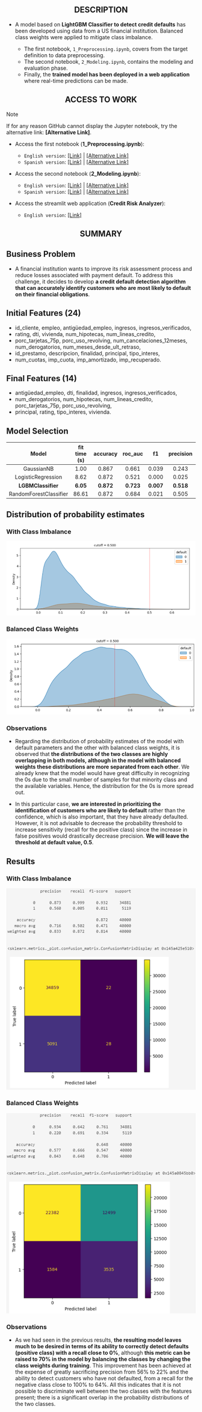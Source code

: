 <h2 align="center">DESCRIPTION</h2>

- A model based on **LightGBM Classifier to detect credit defaults** has been developed using data from a US financial institution. Balanced class weights were applied to mitigate class imbalance.

  - The first notebook, `1_Preprocessing.ipynb`, covers from the target definition to data preprocessing.
  - The second notebook, `2_Modeling.ipynb`, contains the modeling and evaluation phase.
  - Finally, the **trained model has been deployed in a web application** where real-time predictions can be made.

<h2 align="center">ACCESS TO WORK</h2>

> [!NOTE]
> If for any reason GitHub cannot display the Jupyter notebook, try the alternative link: **[Alternative Link]**.
- Access the first notebook (**1_Preprocessing.ipynb**):
  - `English version`: [[Link]](https://github.com/Haoqi9/Personal_Projects/blob/master/CreditRisk/03_Notebooks/1_Preprocessing_en.ipynb) | [[Alternative Link]](https://nbviewer.org/github/Haoqi9/Personal_Projects/blob/master/CreditRisk/03_Notebooks/1_Preprocessing_en.ipynb)
  - `Spanish version`: [[Link]](https://github.com/Haoqi9/Personal_Projects/blob/master/CreditRisk/03_Notebooks/1_Preprocessing_es.ipynb) | [[Alternative Link]](https://nbviewer.org/github/Haoqi9/Personal_Projects/blob/master/CreditRisk/03_Notebooks/1_Preprocessing_es.ipynb)
    
- Access the second notebook (**2_Modeling.ipynb**):
  - `English version`: [[Link]](https://github.com/Haoqi9/Personal_Projects/blob/master/CreditRisk/03_Notebooks/2_Modeling_en.ipynb) | [[Alternative Link]](https://nbviewer.org/github/Haoqi9/Personal_Projects/blob/master/CreditRisk/03_Notebooks/2_Modeling_en.ipynb)
  - `Spanish version`: [[Link]](https://github.com/Haoqi9/Personal_Projects/blob/master/CreditRisk/03_Notebooks/2_Modeling_es.ipynb) | [[Alternative Link]](https://nbviewer.org/github/Haoqi9/Personal_Projects/blob/master/CreditRisk/03_Notebooks/2_Modeling_es.ipynb)
     
- Access the streamlit web application (**Credit Risk Analyzer**):
  - `English version`: [[Link]](https://creditriskwebappst-lmmesu5xdk4m45fu9icbmf.streamlit.app/)
    
<h2 align="center">SUMMARY</h2>

## Business Problem
- A financial institution wants to improve its risk assessment process and reduce losses associated with payment default. To address this challenge, it decides to develop **a credit default detection algorithm that can accurately identify customers who are most likely to default on their financial obligations**.

## Initial Features (24)
- id_cliente, empleo, antigüedad_empleo, ingresos, ingresos_verificados,
- rating, dti, vivienda, num_hipotecas, num_lineas_credito,
- porc_tarjetas_75p, porc_uso_revolving, num_cancelaciones_12meses, num_derogatorios, num_meses_desde_ult_retraso,
- id_prestamo, descripcion, finalidad, principal, tipo_interes,
- num_cuotas, imp_cuota, imp_amortizado, imp_recuperado.

## Final Features (14)
- antigüedad_empleo, dti, finalidad, ingresos, ingresos_verificados,
- num_derogatorios, num_hipotecas, num_lineas_credito, porc_tarjetas_75p, porc_uso_revolving,
-  principal, rating, tipo_interes, vivienda.

## Model Selection 
|Model|fit time (s)|accuracy|roc_auc|f1|precision|recall|
|:-:|:-:|:-:|:-:|:-:|:-:|:-:|
|GaussianNB|1.00|0.867|0.661|0.039|0.243|0.021|
|LogisticRegression|8.62|0.872|0.521|0.000|0.025|0.000|
|**LGBMClassifier**|**6.05**|**0.872**|**0.723**|**0.007**|**0.518**|**0.004**|
|RandomForestClassifier|86.61|0.872|0.684|0.021|0.505|0.011|

## Distribution of probability estimates
### With Class Imbalance
![pd1](./Images/pd1.png)
### Balanced Class Weights
![pd2](./Images/pd2.png)
### Observations
- Regarding the distribution of probability estimates of the model with default parameters and the other with balanced class weights, it is observed that **the distributions of the two classes are highly overlapping in both models, although in the model with balanced weights these distributions are more separated from each other**. We already knew that the model would have great difficulty in recognizing the 0s due to the small number of samples for that minority class and the available variables. Hence, the distribution for the 0s is more spread out.

- In this particular case, **we are interested in prioritizing the identification of customers who are likely to default** rather than the confidence, which is also important, that they have already defaulted. However, it is not advisable to decrease the probability threshold to increase sensitivity (recall for the positive class) since the increase in false positives would drastically decrease precision. **We will leave the threshold at default value, 0.5**.

## Results
### With Class Imbalance
![resultado1](./Images/result1.png)
### Balanced Class Weights
![resultado2](./Images/result2.png)
### Observations
- As we had seen in the previous results, **the resulting model leaves much to be desired in terms of its ability to correctly detect defaults (positive class) with a recall close to 0%**, although **this metric can be raised to 70% in the model by balancing the classes by changing the class weights during training**. This improvement has been achieved at the expense of greatly sacrificing precision from 56% to 22% and the ability to detect customers who have not defaulted, from a recall for the negative class close to 100% to 64%. All this indicates that it is not possible to discriminate well between the two classes with the features present; there is a significant overlap in the probability distributions of the two classes.
